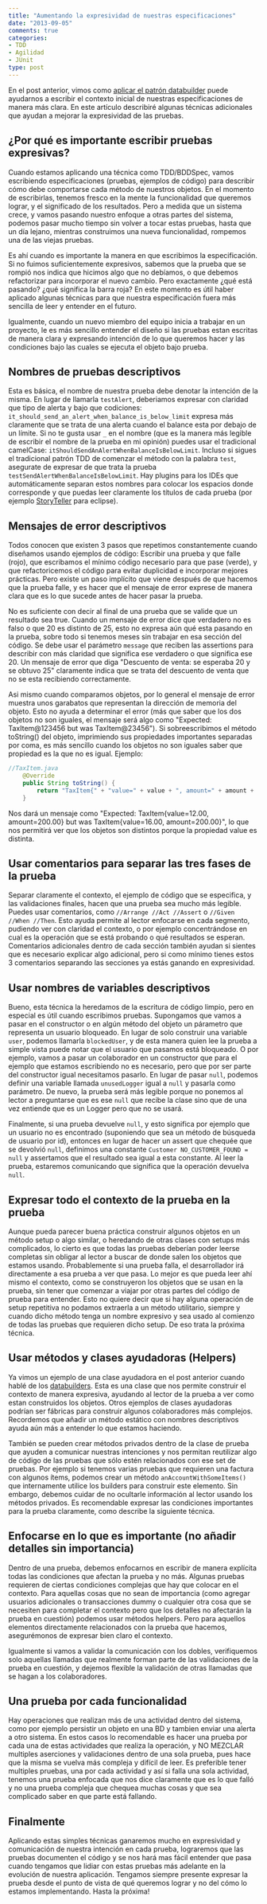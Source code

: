```yaml
---
title: "Aumentando la expresividad de nuestras especificaciones"
date: "2013-09-05"
comments: true
categories: 
- TDD
- Agilidad
- JUnit
type: post
---
```

En el post anterior, vimos como [aplicar el patrón databuilder](/2013/07/utilizando-el-patron-databuilder-en-nuestras-pruebas-unitarias/) puede ayudarnos a escribir el contexto inicial de nuestras especificaciones de manera más clara. En este artículo describiré algunas técnicas adicionales que ayudan a mejorar la expresividad de las pruebas.

<!--more-->

## ¿Por qué es importante escribir pruebas expresivas? ##
Cuando estamos aplicando una técnica como TDD/BDDSpec, vamos escribiendo especificaciones (pruebas, ejemplos de código) para describir cómo debe comportarse cada método de nuestros objetos. En el momento de escribirlas, tenemos fresco en la mente la funcionalidad que queremos lograr, y el significado de los resultados. Pero a medida que un sistema crece, y vamos pasando nuestro enfoque a otras partes del sistema, podemos pasar mucho tiempo sin volver a tocar estas pruebas, hasta que un día lejano, mientras construimos una nueva funcionalidad, rompemos una de las viejas pruebas.

Es ahí cuando es importante la manera en que escribimos la especificación. Si no fuimos suficientemente expresivos, sabemos que la prueba que se rompió nos indica que hicimos algo que no debíamos, o que debemos refactorizar para incorporar el nuevo cambio. Pero exactamente ¿qué está pasando? ¿qué significa la barra roja? En este momento es útil haber aplicado algunas técnicas para que nuestra especificación fuera más sencilla de leer y entender en el futuro.

Igualmente, cuando un nuevo miembro del equipo inicia a trabajar en un proyecto, le es más sencillo entender el diseño si las pruebas estan escritas de manera clara y expresando intención de lo que queremos hacer y las condiciones bajo las cuales se ejecuta el objeto bajo prueba.

## Nombres de pruebas descriptivos ##

Esta es básica, el nombre de nuestra prueba debe denotar la intención de la misma. En lugar de llamarla `testAlert`, deberiamos expresar con claridad que tipo de alerta y bajo que codiciones: `it_should_send_an_alert_when_balance_is_below_limit` expresa más claramente que se trata de una alerta cuando el balance esta por debajo de un límite. Si no te gusta usar `_` en el nombre (que es la manera más legible de escribir el nombre de la prueba en mi opinión) puedes usar el tradicional camelCase: `itShouldSendAnAlertWhenBalanceIsBelowLimit`. Incluso si sigues el tradicional patrón TDD de comenzar el método con la palabra `test`, asegurate de expresar de que trata la prueba `testSendAlertWhenBalanceIsBelowLimit`. Hay plugins para los IDEs que automáticamente separan estos nombres para colocar los espacios donde corresponde y que puedas leer claramente los títulos de cada prueba (por ejemplo [StoryTeller](http://marketplace.eclipse.org/content/storyteller) para eclipse). 

## Mensajes de error descriptivos ##

Todos conocen que existen 3 pasos que repetimos constantemente cuando diseñamos usando ejemplos de código: Escribir una prueba y que falle (rojo), que escribamos el mínimo código necesario para que pase (verde), y que refactoricemos el código para evitar duplicidad e incorporar mejores prácticas. Pero existe un paso implícito que viene después de que hacemos que la prueba falle, y es hacer que el mensaje de error exprese de manera clara que es lo que sucede antes de hacer pasar la prueba.

No es suficiente con decir al final de una prueba que se valide que un resultado sea true. Cuando un mensaje de error dice que verdadero no es falso o que 20 es distinto de 25, esto no expresa aún qué esta pasando en la prueba, sobre todo si tenemos meses sin trabajar en esa sección del código. Se debe usar el parámetro `message` que reciben las assertions para describir con más claridad que significa ese verdadero o que significa ese 20. Un mensaje de error que diga "Descuento de venta: se esperaba 20 y se obtuvo 25" claramente indica que se trata del descuento de venta que no se esta recibiendo correctamente.

Asi mismo cuando comparamos objetos, por lo general el mensaje de error muestra unos garabatos que representan la dirección de memoria del objeto. Esto no ayuda a determinar el error (más que saber que los dos objetos no son iguales, el mensaje será algo como "Expected: TaxItem@123456 but was TaxItem@23456"). Si sobreescribimos el método toString() del objeto, imprimiendo sus propiedades importantes separadas por coma, es más sencillo cuando los objetos no son iguales saber que propiedad es la que no es igual. Ejemplo:

``` java
//TaxItem.java
    @Override
    public String toString() {
        return "TaxItem{" + "value=" + value + ", amount=" + amount + '}';
    }
```

Nos dará un mensaje como "Expected: TaxItem{value=12.00, amount=200.00} but was TaxItem{value=16.00, amount=200.00}", lo que nos permitirá ver que los objetos son distintos porque la propiedad value es distinta.

## Usar comentarios para separar las tres fases de la prueba ##

Separar claramente el contexto, el ejemplo de código que se especifica, y las validaciones finales, hacen que una prueba sea mucho más legible. Puedes usar comentarios, como `//Arrange //Act //Assert` o `//Given //When //Then`. Esto ayuda permite al lector enfocarse en cada segmento, pudiendo ver con claridad el contexto, o por ejemplo concentrándose en cual es la operación que se está probando o qué resultados se esperan. Comentarios adicionales dentro de cada sección también ayudan si sientes que es necesario explicar algo adicional, pero si como mínimo tienes estos 3 comentarios separando las secciones ya estás ganando en expresividad.

## Usar nombres de variables descriptivos ##

Bueno, esta técnica la heredamos de la escritura de código limpio, pero en especial es útil cuando escribimos pruebas. Supongamos que vamos a pasar en el constructor o en algún método del objeto un párametro que representa un usuario bloqueado. En lugar de solo construir una variable `user`, podemos llamarla `blockedUser`, y de esta manera quien lee la prueba a simple vista puede notar que el usuario que pasamos está bloqueado. O por ejemplo, vamos a pasar un colaborador en un constructor que para el ejemplo que estamos escribiendo no es necesario, pero que por ser parte del constructor igual necesitamos pasarlo. En lugar de pasar `null`, podemos definir una variable llamada `unusedLogger` igual a `null` y pasarla como parámetro. De nuevo, la prueba será más legible porque no ponemos al lector a preguntarse que es ese `null` que recibe la clase sino que de una vez entiende que es un Logger pero que no se usará. 

Finalmente, si una prueba devuelve `null`, y esto significa por ejemplo que un usuario no es encontrado (suponiendo que sea un método de búsqueda de usuario por id), entonces en lugar de hacer un assert que chequée que se devolvió `null`, definimos una constante `Customer NO_CUSTOMER_FOUND = null` y assertamos que el resultado sea igual a esta constante. Al leer la prueba, estaremos comunicando que significa que la operación devuelva `null`.

## Expresar todo el contexto de la prueba en la prueba ##

Aunque pueda parecer buena práctica construir algunos objetos en un método setup o algo similar, o heredando de otras clases con setups más complicados, lo cierto es que todas las pruebas deberían poder leerse completas sin obligar al lector a buscar de donde salen los objetos que estamos usando. Probablemente si una prueba falla, el desarrollador irá directamente a esa prueba a ver que pasa. Lo mejor es que pueda leer ahí mismo el contexto, como se construyeron los objetos que se usan en la prueba, sin tener que comenzar a viajar por otras partes del código de prueba para entender. Esto no quiere decir que si hay alguna operación de setup repetitiva no podamos extraerla a un método utilitario, siempre y cuando dicho método tenga un nombre expresivo y sea usado al comienzo de todas las pruebas que requieren dicho setup. De eso trata la próxima técnica.

## Usar métodos y clases ayudadoras (Helpers) ##

Ya vimos un ejemplo de una clase ayudadora en el post anterior cuando hablé de los [databuilders](/2013/07/utilizando-el-patron-databuilder-en-nuestras-pruebas-unitarias/). Esta es una clase que nos permite construir el contexto de manera expresiva, ayudando al lector de la prueba a ver como estan construidos los objetos. Otros ejemplos de clases ayudadoras podrían ser fábricas para construir algunos colaboradores más complejos. Recordemos que añadir un método estático con nombres descriptivos ayuda aún más a entender lo que estamos haciendo.

También se pueden crear métodos privados dentro de la clase de prueba que ayuden a comunicar nuestras intenciones y nos permitan reutilizar algo de código de las pruebas que sólo estén relacionados con ese set de pruebas. Por ejemplo si tenemos varias pruebas que requieren una factura con algunos ítems, podemos crear un método `anAccountWithSomeItems()` que internamente utilice los builders para construir este elemento. Sin embargo, debemos cuidar de no ocultarle información al lector usando los métodos privados. Es recomendable expresar las condiciones importantes para la prueba claramente, como describe la siguiente técnica.

## Enfocarse en lo que es importante (no añadir detalles sin importancia) ##

Dentro de una prueba, debemos enfocarnos en escribir de manera explícita todas las condiciones que afectan la prueba y no más. Algunas pruebas requieren de ciertas condiciones complejas que hay que colocar en el contexto. Para aquellas cosas que no sean de importancia (como agregar usuarios adicionales o transacciones dummy o cualquier otra cosa que se necesiten para completar el contexto pero que los detalles no afectarán la prueba en cuestión) podemos usar métodos helpers. Pero para aquellos elementos directamente relacionados con la prueba que hacemos, asegurémonos de expresar bien claro el contexto. 

Igualmente si vamos a validar la comunicación con los dobles, verifiquemos solo aquellas llamadas que realmente forman parte de las validaciones de la prueba en cuestión, y dejemos flexible la validación de otras llamadas que se hagan a los colaboradores. 

## Una prueba por cada funcionalidad ##

Hay operaciones que realizan más de una actividad dentro del sistema, como por ejemplo persistir un objeto en una BD y tambien enviar una alerta a otro sistema. En estos casos lo recomendable es hacer una prueba por cada una de estas actividades que realiza la operación, y NO MEZCLAR multiples aserciones y validaciones dentro de una sola prueba, pues hace que la misma se vuelva más compleja y difícil de leer. Es preferible tener multiples pruebas, una por cada actividad y así si falla una sola actividad, tenemos una prueba enfocada que nos dice claramente que es lo que falló y no una prueba compleja que chequea muchas cosas y que sea complicado saber en que parte está fallando. 

## Finalmente ##

Aplicando estas simples técnicas ganaremos mucho en expresividad y comunicación de nuestra intención en cada prueba, lograremos que las pruebas documenten el código y se nos hará mas fácil entender que pasa cuando tengamos que lidiar con estas pruebas más adelante en la evolución de nuestra aplicación. Tengamos siempre presente expresar la prueba desde el punto de vista de qué queremos lograr y no del cómo lo estamos implementando. Hasta la próxima!

